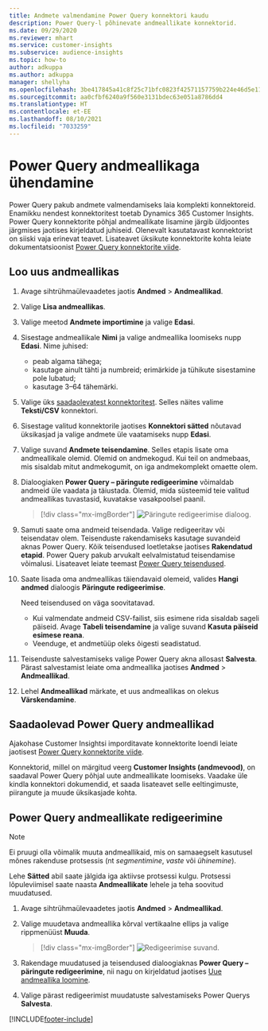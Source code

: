```yaml
---
title: Andmete valmendamine Power Query konnektori kaudu
description: Power Query-l põhinevate andmeallikate konnektorid.
ms.date: 09/29/2020
ms.reviewer: mhart
ms.service: customer-insights
ms.subservice: audience-insights
ms.topic: how-to
author: adkuppa
ms.author: adkuppa
manager: shellyha
ms.openlocfilehash: 3be417845a41c8f25c71bfc0823f42571157759b224e46d5e114037ee3df8329
ms.sourcegitcommit: aa0cfbf6240a9f560e3131bdec63e051a8786dd4
ms.translationtype: HT
ms.contentlocale: et-EE
ms.lasthandoff: 08/10/2021
ms.locfileid: "7033259"
---
```

# <a name="connect-to-a-power-query-data-source"></a>Power Query andmeallikaga ühendamine

Power Query pakub andmete valmendamiseks laia komplekti konnektoreid. Enamikku nendest konnektoritest toetab Dynamics 365 Customer Insights. Power Query konnektorite põhjal andmeallikate lisamine järgib üldjoontes järgmises jaotises kirjeldatud juhiseid. Olenevalt kasutatavast konnektorist on siiski vaja erinevat teavet. Lisateavet üksikute konnektorite kohta leiate dokumentatsioonist [Power Query konnektorite viide](/power-query/connectors/).

## <a name="create-a-new-data-source"></a>Loo uus andmeallikas

1. Avage sihtrühmaülevaadetes jaotis **Andmed** > **Andmeallikad**.

1. Valige **Lisa andmeallikas**.

1. Valige meetod **Andmete importimine** ja valige **Edasi**.

1. Sisestage andmeallikale **Nimi** ja valige andmeallika loomiseks nupp **Edasi**. Nime juhised: 
   - peab algama tähega;
   - kasutage ainult tähti ja numbreid; erimärkide ja tühikute sisestamine pole lubatud;
   - kasutage 3–64 tähemärki.

1. Valige üks [saadaolevatest konnektoritest](#available-power-query-data-sources). Selles näites valime **Teksti/CSV** konnektori.

1. Sisestage valitud konnektorile jaotises **Konnektori sätted** nõutavad üksikasjad ja valige andmete üle vaatamiseks nupp **Edasi**.

1. Valige suvand **Andmete teisendamine**. Selles etapis lisate oma andmeallikale olemid. Olemid on andmekogud. Kui teil on andmebaas, mis sisaldab mitut andmekogumit, on iga andmekomplekt omaette olem.

1. Dialoogiaken **Power Query – päringute redigeerimine** võimaldab andmeid üle vaadata ja täiustada. Olemid, mida süsteemid teie valitud andmeallikas tuvastasid, kuvatakse vasakpoolsel paanil.

   > [!div class="mx-imgBorder"]
   > ![Päringute redigeerimise dialoog.](media/data-manager-configure-edit-queries.png "Päringute redigeerimise dialoog")

1. Samuti saate oma andmeid teisendada. Valige redigeeritav või teisendatav olem. Teisenduste rakendamiseks kasutage suvandeid aknas Power Query. Kõik teisendused loetletakse jaotises **Rakendatud etapid**. Power Query pakub arvukalt eelvalmistatud teisendamise võimalusi. Lisateavet leiate teemast [Power Query teisendused](/power-query/power-query-what-is-power-query#transformations).

1. Saate lisada oma andmeallikas täiendavaid olemeid, valides **Hangi andmed** dialoogis **Päringute redigeerimise**.

   Need teisendused on väga soovitatavad.

   - Kui valmendate andmeid CSV-failist, siis esimene rida sisaldab sageli päiseid. Avage **Tabeli teisendamine** ja valige suvand **Kasuta päiseid esimese reana**.
   - Veenduge, et andmetüüp oleks õigesti seadistatud.

1. Teisenduste salvestamiseks valige Power Query akna allosast **Salvesta**. Pärast salvestamist leiate oma andmeallika jaotises **Andmed** > **Andmeallikad**.

1. Lehel **Andmeallikad** märkate, et uus andmeallikas on olekus **Värskendamine**.

## <a name="available-power-query-data-sources"></a>Saadaolevad Power Query andmeallikad

Ajakohase Customer Insightsi imporditavate konnektorite loendi leiate jaotisest [Power Query konnektorite viide](/power-query/connectors/). 

Konnektorid, millel on märgitud veerg **Customer Insights (andmevood)**, on saadaval Power Query põhjal uute andmeallikate loomiseks. Vaadake üle kindla konnektori dokumendid, et saada lisateavet selle eeltingimuste, piirangute ja muude üksikasjade kohta.

## <a name="edit-power-query-data-sources"></a>Power Query andmeallikate redigeerimine

> [!NOTE]
> Ei pruugi olla võimalik muuta andmeallikaid, mis on samaaegselt kasutusel mõnes rakenduse protsessis (nt *segmentimine*, *vaste* või *ühinemine*). 
>
> Lehe **Sätted** abil saate jälgida iga aktiivse protsessi kulgu. Protsessi lõpuleviimisel saate naasta **Andmeallikate** lehele ja teha soovitud muudatused.

1. Avage sihtrühmaülevaadetes jaotis **Andmed** > **Andmeallikad**.

2. Valige muudetava andmeallika kõrval vertikaalne ellips ja valige rippmenüüst **Muuda**.

   > [!div class="mx-imgBorder"]
   > ![Redigeerimise suvand.](media/edit-option-data-sources.png "Redigeerimise suvand")

3. Rakendage muudatused ja teisendused dialoogiaknas **Power Query – päringute redigeerimine**, nii nagu on kirjeldatud jaotises [Uue andmeallika loomine](#create-a-new-data-source).

4. Valige pärast redigeerimist muudatuste salvestamiseks Power Querys **Salvesta**.


[!INCLUDE[footer-include](../includes/footer-banner.md)]